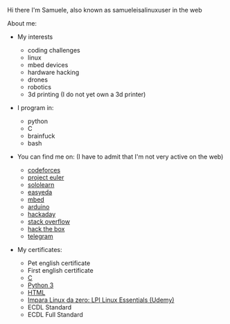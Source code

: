 Hi there I'm Samuele, also known as samueleisalinuxuser in the web

About me:

* My interests

  * coding challenges
  * linux
  * mbed devices
  * hardware hacking
  * drones
  * robotics
  * 3d printing (I do not yet own a 3d printer)

* I program in:

  * python
  * C
  * brainfuck
  * bash


* You can find me on: (I have to admit that I'm not very active on the web)

  * [codeforces](https://codeforces.com/profile/samueleisalinuxuser)
  * [project euler]()
  * [sololearn](https://www.sololearn.com/Profile/19920923)
  * [easyeda](https://easyeda.com/samueleisalinuxuser)
  * [mbed](https://os.mbed.com/users/samueleisalinuxuser)
  * [arduino]()
  * [hackaday](https://www.hackaday.io/samueleisalinuxuser)
  * [stack overflow](https://stackoverflow.com/users/14782088/samueleisalinuxuser)
  * [hack the box](https://www.hackthebox.eu/profile/466771)
  * [telegram](https://t.me/samueleisalinuxuser)

* My certificates:

  * Pet english certificate
  * First english certificate
  * [C](https://www.sololearn.com/Certificate/1089-19920923/pdf)
  * [Python 3](https://www.sololearn.com/Certificate/1073-19920923/pdf)
  * [HTML](https://www.sololearn.com/Certificate/1014-19920923/pdf)
  * [Impara Linux da zero: LPI Linux Essentials (Udemy)](https://udemy-certificate.s3.amazonaws.com/pdf/UC-6ba05ac4-f968-48e4-a191-ada816610033.pdf)
  * ECDL Standard
  * ECDL Full Standard
